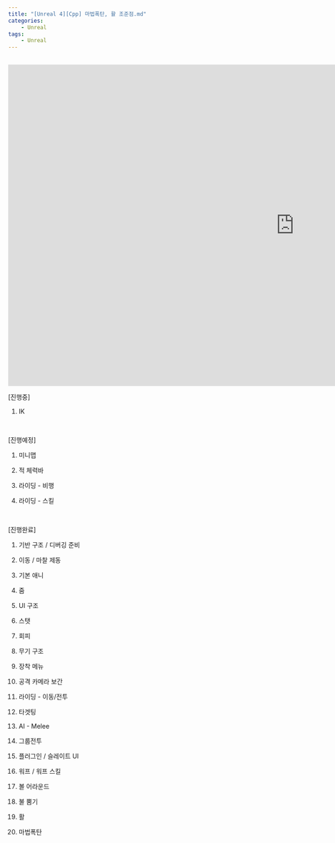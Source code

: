 ```yaml
---
title: "[Unreal 4][Cpp] 마법폭탄, 활 조준점.md"
categories:
    - Unreal
tags:
    - Unreal
---
```


<br>
<iframe width="1280" height="720" src="https://www.youtube.com/embed/bTjqUROq3cE" title="YouTube video player" frameborder="0" allow="accelerometer; autoplay; clipboard-write; encrypted-media; gyroscope; picture-in-picture" allowfullscreen></iframe>

<br>

[진행중]

1. IK

​

[진행예정] 

1. 미니맵

2. 적 체력바

3. 라이딩 - 비행

4. 라이딩 - 스킬

​

[진행완료]

1. 기반 구조 / 디버깅 준비

2. 이동 / 마찰 제동

3. 기본 애니

4. 줌

5. UI 구조

6. 스탯

7. 회피

8. 무기 구조

9. 장착 메뉴

10. 공격 카메라 보간

11. 라이딩 - 이동/전투

12. 타겟팅

13. AI - Melee

14. 그룹전투

15. 플러그인 / 슬레이트 UI

16. 워프 / 워프 스킬

17. 볼 어라운드

18. 불 뿜기

19. 활

20. 마법폭탄